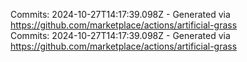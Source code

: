 Commits: 2024-10-27T14:17:39.098Z - Generated via https://github.com/marketplace/actions/artificial-grass
<br>
Commits: 2024-10-27T14:17:39.098Z - Generated via https://github.com/marketplace/actions/artificial-grass
<br>
